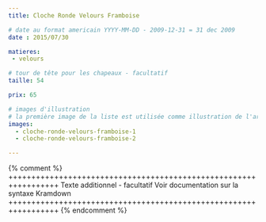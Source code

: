 ```yaml
---
title: Cloche Ronde Velours Framboise

# date au format americain YYYY-MM-DD - 2009-12-31 = 31 dec 2009
date : 2015/07/30

matieres:
 - velours

# tour de tête pour les chapeaux - facultatif
taille: 54

prix: 65

# images d'illustration
# la première image de la liste est utilisée comme illustration de l'article dans les pages de listing.
images:
  - cloche-ronde-velours-framboise-1
  - cloche-ronde-velours-framboise-2

---
```

{% comment %} +++++++++++++++++++++++++++++++++++++++++++++++++++++++++++++++++
              Texte additionnel - facultatif
              Voir documentation sur la syntaxe Kramdown
+++++++++++++++++++++++++++++++++++++++++++++++++++++++++++++++++ {% endcomment %}
